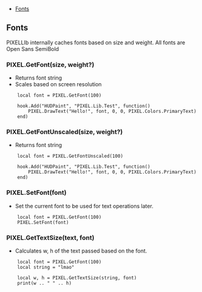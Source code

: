 - [Fonts](#fonts)

<a name="fonts"></a>
## Fonts
PIXELLIb internally caches fonts based on size and weight. All fonts are Open Sans SemiBold

### PIXEL.GetFont(size, weight?)
 - Returns font string
 - Scales based on screen resolution
```php.line-numbers lua
    local font = PIXEL.GetFont(100)

    hook.Add("HUDPaint", "PIXEL.Lib.Test", function() 
        PIXEL.DrawText("Hello!", font, 0, 0, PIXEL.Colors.PrimaryText)
    end)
```

### PIXEL.GetFontUnscaled(size, weight?)
- Returns font string
```php.line-numbers lua
    local font = PIXEL.GetFontUnscaled(100)

    hook.Add("HUDPaint", "PIXEL.Lib.Test", function() 
        PIXEL.DrawText("Hello!", font, 0, 0, PIXEL.Colors.PrimaryText)
    end)
```

### PIXEL.SetFont(font)
- Set the current font to be used for text operations later.
```php.line-numbers lua
    local font = PIXEL.GetFont(100)
    PIXEL.SetFont(font)
```

### PIXEL.GetTextSize(text, font)
- Calculates w, h of the text passed based on the font.
```php.line-numbers lua
    local font = PIXEL.GetFont(100)
    local string = "lmao"

    local w, h = PIXEL.GetTextSize(string, font)
    print(w .. " " .. h)
```
